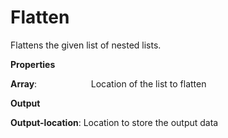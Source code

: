 # Flatten

Flattens the given list of nested lists.

 **Properties**
 

**Array**:                      Location of the list to flatten

 **Output**
 

**Output-location**: Location to store the output data
